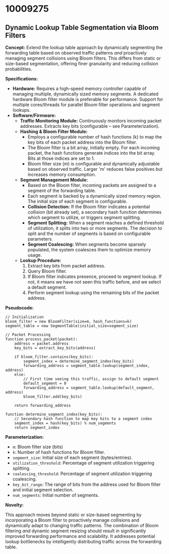 # 10009275

## Dynamic Lookup Table Segmentation via Bloom Filters

**Concept:** Extend the lookup table approach by dynamically segmenting the forwarding table based on observed traffic patterns *and* proactively managing segment collisions using Bloom filters. This differs from static or size-based segmentation, offering finer granularity and reducing collision probabilities.

**Specifications:**

*   **Hardware:** Requires a high-speed memory controller capable of managing multiple, dynamically sized memory segments. A dedicated hardware Bloom filter module is preferable for performance. Support for multiple cores/threads for parallel Bloom filter operations and segment lookups.
*   **Software/Firmware:**
    *   **Traffic Monitoring Module:** Continuously monitors incoming packet addresses. Extracts key bits (configurable – see Parameterization).
    *   **Hashing & Bloom Filter Module:**
        *   Employs a configurable number of hash functions (k) to map the key bits of each packet address into the Bloom filter.
        *   The Bloom filter is a bit array, initially empty.  For each incoming packet, the hash functions generate indices into the bit array. Bits at those indices are set to 1.
        *   Bloom filter size (m) is configurable and dynamically adjustable based on observed traffic. Larger 'm' reduces false positives but increases memory consumption.
    *   **Segment Management Module:**
        *   Based on the Bloom filter, incoming packets are assigned to a segment of the forwarding table.
        *   Each segment is backed by a dynamically sized memory region. The initial size of each segment is configurable.
        *   **Collision Detection:** If the Bloom filter indicates a potential collision (bit already set), a secondary hash function determines which segment to utilize, or triggers segment splitting.
        *   **Segment Splitting:** When a segment reaches a defined threshold of utilization, it splits into two or more segments. The decision to split and the number of segments is based on configurable parameters.
        *   **Segment Coalescing:** When segments become sparsely populated, the system coalesces them to optimize memory usage.
    *   **Lookup Procedure:**
        1.  Extract key bits from packet address.
        2.  Query Bloom filter.
        3.  If Bloom filter indicates presence, proceed to segment lookup. If not, it means we have not seen this traffic before, and we select a default segment.
        4.  Perform segment lookup using the remaining bits of the packet address.

**Pseudocode:**

```
// Initialization
bloom_filter = new BloomFilter(size=m, hash_functions=k)
segment_table = new SegmentTable(initial_size=segment_size)

// Packet Processing
function process_packet(packet):
    address = packet.address
    key_bits = extract_key_bits(address)

    if bloom_filter.contains(key_bits):
        segment_index = determine_segment_index(key_bits)
        forwarding_address = segment_table.lookup(segment_index, address)
    else:
        // First time seeing this traffic, assign to default segment
        default_segment = 0
        forwarding_address = segment_table.lookup(default_segment, address)
        bloom_filter.add(key_bits)

    return forwarding_address

function determine_segment_index(key_bits):
    // Secondary hash function to map key bits to a segment index
    segment_index = hash(key_bits) % num_segments
    return segment_index
```

**Parameterization:**

*   `m`: Bloom filter size (bits)
*   `k`: Number of hash functions for Bloom filter.
*   `segment_size`: Initial size of each segment (bytes/entries).
*   `utilization_threshold`: Percentage of segment utilization triggering splitting.
*   `coalescing_threshold`: Percentage of segment utilization triggering coalescing.
*   `key_bit_range`: The range of bits from the address used for Bloom filter and initial segment selection.
*   `num_segments`: Initial number of segments.

**Novelty:**

This approach moves beyond static or size-based segmenting by incorporating a Bloom filter to proactively manage collisions and dynamically adapt to changing traffic patterns. The combination of Bloom filtering *and* dynamic segment resizing should result in significantly improved forwarding performance and scalability.  It addresses potential lookup bottlenecks by intelligently distributing traffic across the forwarding table.